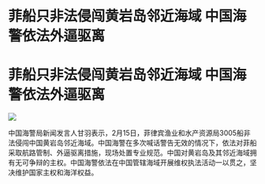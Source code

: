 # 菲船只非法侵闯黄岩岛邻近海域 中国海警依法外逼驱离

# 菲船只非法侵闯黄岩岛邻近海域 中国海警依法外逼驱离

![](https://inews.gtimg.com/news_bt/O6F_6LLGpb3NQzU5l03wi9ThdwujRh1fFHI8vmmr0ziFAAA/1000)

​中国海警局新闻发言人甘羽表示，2月15日，菲律宾渔业和水产资源局3005船非法侵闯中国黄岩岛邻近海域。中国海警在多次喊话警告无效的情况下，依法对菲船采取航路管制、外逼驱离措施，现场处置专业规范。中国对黄岩岛及其邻近海域拥有无可争辩的主权。中国海警依法在中国管辖海域开展维权执法活动一以贯之，坚决维护国家主权和海洋权益。

